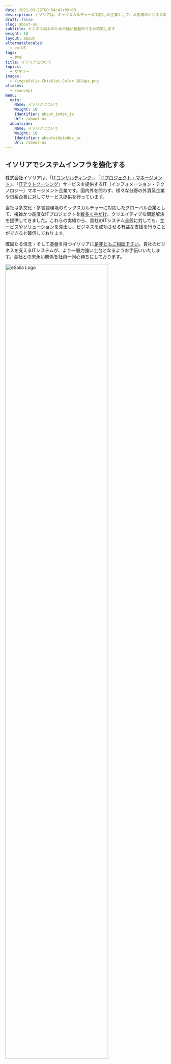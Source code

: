 ```yaml
---
date: 2021-03-22T08:54:41+09:00
description: イソリアは、ミックスカルチャーに対応した企業として、お客様のビジネス向上のために今すぐ活用できる強力な基盤を構築することに力を注いでいます。
draft: false
slug: about-us
subtitle: ビジネス向上のための強い基盤作りをお約束します
weight: 10
layout: about
alternatelocales:
  - en-US
tags:
  - 弊社
title: イソリアについて
topics:
  - サマリー
images:
  - /img/eSolia-Chicklet-Color-1024px.png
aliases:
  - /concept
menu:
  main:
    Name: イソリアについて
    Weight: 10
    Identifier: about_index_ja
    Url: /about-us
  aboutside:
    Name: イソリアについて
    Weight: 10
    Identifier: aboutsideindex_ja
    Url: /about-us
---
```


## イソリアでシステムインフラを強化する

株式会社イソリアは、「[ITコンサルティング](/consulting)」、「[ITプロジェクト・マネージメント](/project-management)」、「[ITアウトソーシング](/outsourcing)」サービスを提供するIT（インフォメーション・テクノロジー）マネージメント企業です。国内外を問わず、様々な分野の外資系企業や日系企業に対してサービス提供を行っています。

当社は多文化・多言語環境のミックスカルチャーに対応したグローバル企業として、複雑かつ高度なITプロジェクトを[数多く手がけ](/success-stories)、クリエイティブな問題解決を提供してきました。これらの実績から、貴社のITシステム全般に対しても、[サービス](/services)や[ソリューション](/solutions)を見出し、ビジネスを成功させる有益な支援を行うことができると確信しております。

確固たる信念・そして基盤を持つイソリアに[是非ともご相談下さい](/info-request)。貴社のビジネスを支えるITシステムが、より一層力強い土台となるようお手伝いいたします。貴社との末永い関係を社員一同心待ちにしております。

<img srcset="/img/eSolia-Logo-Flat-2015.svg" src="/img/logo_horiz_darkblue_bgtransparent 2_web.png" alt="eSolia Logo" width="80%">

